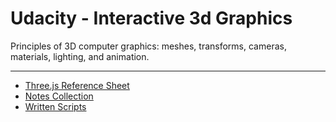 # Udacity - Interactive 3d Graphics

Principles of 3D computer graphics: meshes, transforms, cameras, materials, lighting, and animation.

---

- [Three.js Reference Sheet](https://www.udacity.com/wiki/cs291/threejs-reference)
- [Notes Collection](https://www.udacity.com/wiki/cs291/instructor-comments)
- [Written Scripts](https://www.udacity.com/wiki/cs291#course-syllabus)
